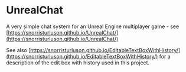 # UnrealChat
A very simple chat system for an Unreal Engine multiplayer game - see [https://snorristurluson.github.io/UnrealChat/](https://snorristurluson.github.io/UnrealChat/)

See also [https://snorristurluson.github.io/EditableTextBoxWithHistory/](https://snorristurluson.github.io/EditableTextBoxWithHistory/)
for a description of the edit box with history used in this project.
